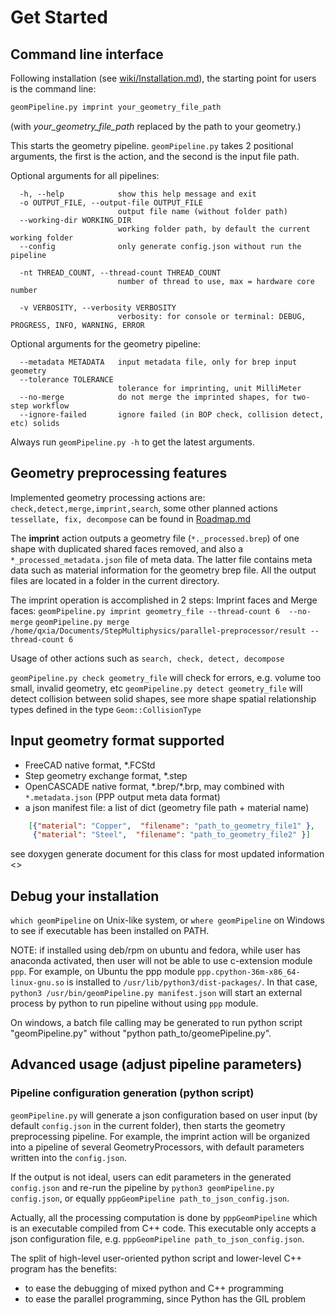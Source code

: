 # Get Started

## Command line interface

Following installation (see [wiki/Installation.md](wiki/Installation.md)), the starting point for users is the command line:

```bash
geomPipeline.py imprint your_geometry_file_path
```

(with *your_geometry_file_path* replaced by the path to your geometry.)

This starts the geometry pipeline. `geomPipeline.py` takes 2 positional arguments, the first is the action, and the second is the input file path.

Optional arguments for all pipelines:

```
  -h, --help            show this help message and exit
  -o OUTPUT_FILE, --output-file OUTPUT_FILE
                        output file name (without folder path)
  --working-dir WORKING_DIR
                        working folder path, by default the current working folder
  --config              only generate config.json without run the pipeline

  -nt THREAD_COUNT, --thread-count THREAD_COUNT
                        number of thread to use, max = hardware core number

  -v VERBOSITY, --verbosity VERBOSITY
                        verbosity: for console or terminal: DEBUG, PROGRESS, INFO, WARNING, ERROR
```

Optional arguments for the geometry pipeline:

```
  --metadata METADATA   input metadata file, only for brep input geometry
  --tolerance TOLERANCE
                        tolerance for imprinting, unit MilliMeter
  --no-merge            do not merge the imprinted shapes, for two-step workflow
  --ignore-failed       ignore failed (in BOP check, collision detect, etc) solids
```

Always run `geomPipeline.py -h` to get the latest arguments.  

## Geometry preprocessing features

Implemented geometry processing actions are: `check,detect,merge,imprint,search`, some other planned actions `tessellate, fix, decompose` can be found in [Roadmap.md](Roadmap.md)

The  **imprint** action outputs a geometry file (`*._processed.brep`) of one shape with duplicated shared faces removed, and also a `*_processed_metadata.json` file of meta data.  The latter file contains meta data such as material information for the geometry brep file. All the output files are located in a folder in the current directory.

The imprint operation is accomplished in 2 steps:  Imprint faces and Merge faces:
`geomPipeline.py imprint geometry_file --thread-count 6  --no-merge`
`geomPipeline.py merge  /home/qxia/Documents/StepMultiphysics/parallel-preprocessor/result --thread-count 6`

Usage of other actions such as `search, check, detect, decompose`

`geomPipeline.py check geometry_file` will check for errors, e.g. volume too small, invalid geometry, etc
`geomPipeline.py detect geometry_file` will detect collision between solid shapes, see more shape spatial relationship types defined in the type `Geom::CollisionType`

## Input geometry format supported

+ FreeCAD native format, *.FCStd
+ Step geometry exchange format, *.step
+ OpenCASCADE native format, \*.brep/\*.brp, may combined with `*.metadata.json` (PPP output meta data format)
+ a json manifest file: a list of dict (geometry file path + material name)

```json
    [{"material": "Copper",  "filename": "path_to_geometry_file1" },
     {"material": "Steel",  "filename": "path_to_geometry_file2" }]
```

  see doxygen generate document for this class for most updated information <>

## Debug your installation

`which geomPipeline` on Unix-like system, or `where geomPipeline` on Windows to see if executable has been installed on PATH. 

NOTE:  if installed using deb/rpm on ubuntu and fedora, while user has anaconda activated, then user will not be able to use c-extension module `ppp`. For example, on Ubuntu the ppp module `ppp.cpython-36m-x86_64-linux-gnu.so` is installed to `/usr/lib/python3/dist-packages/`. In that case, `python3 /usr/bin/geomPipeline.py manifest.json` will start an external process by python to run pipeline without using `ppp` module.

On windows, a batch file calling may be generated to run python script "geomPipeline.py" without "python path_to/geomePipeline.py".

## Advanced usage (adjust pipeline parameters)

### Pipeline configuration generation (python script)

`geomPipeline.py` will generate a json configuration based on user input (by default `config.json` in the current folder),  then starts the geometry preprocessing pipeline. For example, the imprint action will be organized into a pipeline of several GeometryProcessors, with default parameters written into the `config.json`. 

If the output is not ideal, users can edit parameters in the generated `config.json` and re-run the pipeline by `python3 geomPipeline.py config.json`, or equally `pppGeomPipeline path_to_json_config.json`.  

Actually, all the processing computation is done by `pppGeomPipeline` which is an executable compiled from C++ code. This executable only accepts a json configuration file, e.g. `pppGeomPipeline path_to_json_config.json`.  

The split of high-level user-oriented python script and lower-level C++ program has the benefits:

+ to ease the debugging of mixed python and C++ programming
+ to ease the parallel programming, since Python has the GIL problem
